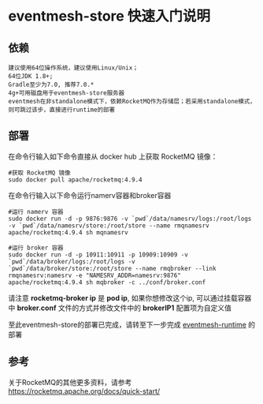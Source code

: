 # eventmesh-store 快速入门说明

## 依赖

```
建议使用64位操作系统，建议使用Linux/Unix；
64位JDK 1.8+;
Gradle至少为7.0, 推荐7.0.*
4g+可用磁盘用于eventmesh-store服务器
eventmesh在非standalone模式下，依赖RocketMQ作为存储层；若采用standalone模式，则可跳过该步，直接进行runtime的部署
```

## 部署
在命令行输入如下命令直接从 docker hub 上获取 RocketMQ 镜像：

```shell
#获取 RocketMQ 镜像
sudo docker pull apache/rocketmq:4.9.4
```

在命令行输入以下命令运行namerv容器和broker容器

```shell
#运行 namerv 容器
sudo docker run -d -p 9876:9876 -v `pwd`/data/namesrv/logs:/root/logs -v `pwd`/data/namesrv/store:/root/store --name rmqnamesrv  apache/rocketmq:4.9.4 sh mqnamesrv

#运行 broker 容器
sudo docker run -d -p 10911:10911 -p 10909:10909 -v `pwd`/data/broker/logs:/root/logs -v `pwd`/data/broker/store:/root/store --name rmqbroker --link rmqnamesrv:namesrv -e "NAMESRV_ADDR=namesrv:9876" apache/rocketmq:4.9.4 sh mqbroker -c ../conf/broker.conf
```

请注意 **rocketmq-broker ip** 是 **pod ip**, 如果你想修改这个ip, 可以通过挂载容器中 **broker.conf** 文件的方式并修改文件中的 **brokerIP1** 配置项为自定义值


至此eventmesh-store的部署已完成，请转至下一步完成 [eventmesh-runtime](https://github.com/apache/incubator-eventmesh/blob/master/docs/zh/instruction/02-runtime-with-docker.md) 的部署


## 参考
关于RocketMQ的其他更多资料，请参考 <https://rocketmq.apache.org/docs/quick-start/>
